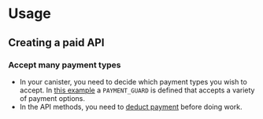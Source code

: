 # Usage

## Creating a paid API

### Accept many payment types
- In your canister, you need to decide which payment types you wish to accept.  In [this example](./src/example/paid_service/src/state.rs) a `PAYMENT_GUARD` is defined that accepts a variety of payment options.
- In the API methods, you need to [deduct payment](./src/example/paid_service/src/lib.rs) before doing work.